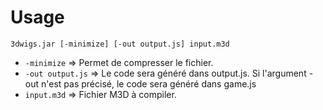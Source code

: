 # Usage #
`3dwigs.jar [-minimize] [-out output.js] input.m3d`

  * `-minimize`      => Permet de compresser le fichier.
  * `-out output.js` => Le code sera généré dans output.js. Si l'argument -out n'est pas précisé, le code sera généré dans game.js
  * `input.m3d`      => Fichier M3D à compiler.